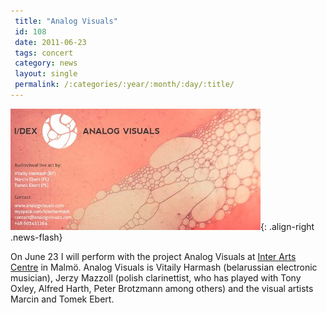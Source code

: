 ```yaml
---
 title: "Analog Visuals"
 id: 108
 date: 2011-06-23
 tags: concert
 category: news
 layout: single
 permalink: /:categories/:year/:month/:day/:title/
---
```

![image-right](/assets/images/news/AnalogVisuals.jpg){: .align-right .news-flash}

On June 23 I will perform with the project Analog Visuals at <a href="http://www.iac.lu.se">Inter Arts Centre</a> in Malmö. Analog Visuals is  Vitaily Harmash (belarussian electronic musician), Jerzy Mazzoll (polish clarinettist, who has played with Tony Oxley, Alfred Harth, Peter Brotzmann among others) and the visual artists Marcin and Tomek Ebert.

